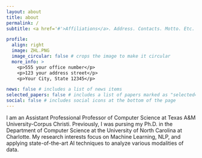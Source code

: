 ```yaml
---
layout: about
title: about
permalink: /
subtitle: <a href='#'>Affiliations</a>. Address. Contacts. Motto. Etc.

profile:
  align: right
  image: ZHL.PNG
  image_circular: false # crops the image to make it circular
  more_info: >
    <p>555 your office number</p>
    <p>123 your address street</p>
    <p>Your City, State 12345</p>

news: false # includes a list of news items
selected_papers: false # includes a list of papers marked as "selected={true}"
social: false # includes social icons at the bottom of the page
---
```


I am an Assistant Professional Professor of Computer Science at Texas A&M University-Corpus Christi. Previously, I was pursing my Ph.D. in the Department of Computer Science at the University of North Carolina at Charlotte. My research interests focus on Machine Learning, NLP, and applying state-of-the-art AI techniques to analyze various modalities of data.
